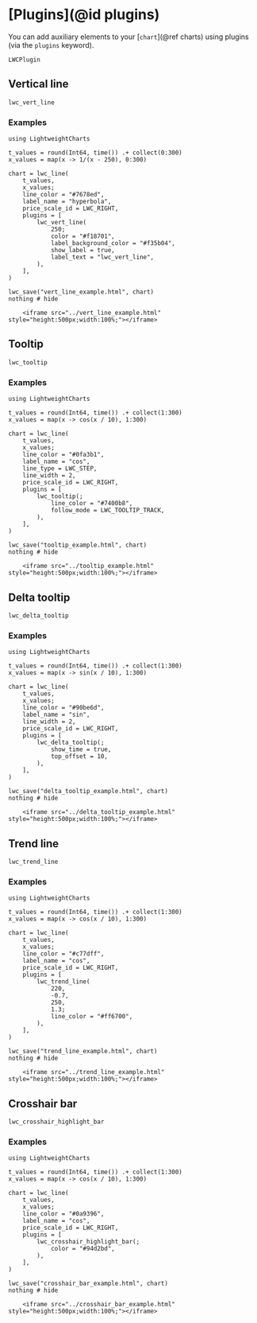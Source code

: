 # [Plugins](@id plugins)

You can add auxiliary elements to your [`chart`](@ref charts) using plugins (via the `plugins` keyword).

```@docs
LWCPlugin
```

## Vertical line

```@docs
lwc_vert_line
```

### Examples

```@example
using LightweightCharts

t_values = round(Int64, time()) .+ collect(0:300)
x_values = map(x -> 1/(x - 250), 0:300)

chart = lwc_line(
    t_values,
    x_values;
    line_color = "#7678ed",
    label_name = "hyperbola",
    price_scale_id = LWC_RIGHT,
    plugins = [
        lwc_vert_line(
            250;
            color = "#f18701",
            label_background_color = "#f35b04",
            show_label = true,
            label_text = "lwc_vert_line",
        ),
    ],
)

lwc_save("vert_line_example.html", chart)
nothing # hide
```

```@raw html
    <iframe src="../vert_line_example.html" style="height:500px;width:100%;"></iframe>
```

## Tooltip

```@docs
lwc_tooltip
```

### Examples

```@example
using LightweightCharts

t_values = round(Int64, time()) .+ collect(1:300)
x_values = map(x -> cos(x / 10), 1:300)

chart = lwc_line(
    t_values,
    x_values;
    line_color = "#0fa3b1",
    label_name = "cos",
    line_type = LWC_STEP,
    line_width = 2,
    price_scale_id = LWC_RIGHT,
    plugins = [
        lwc_tooltip(;
            line_color = "#7400b8",
            follow_mode = LWC_TOOLTIP_TRACK,
        ),
    ],
)

lwc_save("tooltip_example.html", chart)
nothing # hide
```

```@raw html
    <iframe src="../tooltip_example.html" style="height:500px;width:100%;"></iframe>
```

## Delta tooltip

```@docs
lwc_delta_tooltip
```

### Examples

```@example
using LightweightCharts

t_values = round(Int64, time()) .+ collect(1:300)
x_values = map(x -> sin(x / 10), 1:300)

chart = lwc_line(
    t_values,
    x_values;
    line_color = "#90be6d",
    label_name = "sin",
    line_width = 2,
    price_scale_id = LWC_RIGHT,
    plugins = [
        lwc_delta_tooltip(;
            show_time = true,
            top_offset = 10,
        ),
    ],
)

lwc_save("delta_tooltip_example.html", chart)
nothing # hide
```

```@raw html
    <iframe src="../delta_tooltip_example.html" style="height:500px;width:100%;"></iframe>
```

## Trend line

```@docs
lwc_trend_line
```

### Examples

```@example
using LightweightCharts

t_values = round(Int64, time()) .+ collect(1:300)
x_values = map(x -> cos(x / 10), 1:300)

chart = lwc_line(
    t_values,
    x_values;
    line_color = "#c77dff",
    label_name = "cos",
    price_scale_id = LWC_RIGHT,
    plugins = [
        lwc_trend_line(
            220,
            -0.7,
            250,
            1.3;
            line_color = "#ff6700",
        ),
    ],
)

lwc_save("trend_line_example.html", chart)
nothing # hide
```

```@raw html
    <iframe src="../trend_line_example.html" style="height:500px;width:100%;"></iframe>
```

## Crosshair bar

```@docs
lwc_crosshair_highlight_bar
```

### Examples

```@example
using LightweightCharts

t_values = round(Int64, time()) .+ collect(1:300)
x_values = map(x -> cos(x / 10), 1:300)

chart = lwc_line(
    t_values,
    x_values;
    line_color = "#0a9396",
    label_name = "cos",
    price_scale_id = LWC_RIGHT,
    plugins = [
        lwc_crosshair_highlight_bar(;
            color = "#94d2bd",
        ),
    ],
)

lwc_save("crosshair_bar_example.html", chart)
nothing # hide
```

```@raw html
    <iframe src="../crosshair_bar_example.html" style="height:500px;width:100%;"></iframe>
```
